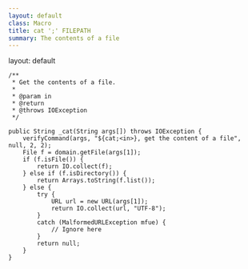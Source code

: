 ```yaml
---
layout: default
class: Macro
title: cat ';' FILEPATH
summary: The contents of a file
---
```

layout: default



	/**
	 * Get the contents of a file.
	 * 
	 * @param in
	 * @return
	 * @throws IOException
	 */

	public String _cat(String args[]) throws IOException {
		verifyCommand(args, "${cat;<in>}, get the content of a file", null, 2, 2);
		File f = domain.getFile(args[1]);
		if (f.isFile()) {
			return IO.collect(f);
		} else if (f.isDirectory()) {
			return Arrays.toString(f.list());
		} else {
			try {
				URL url = new URL(args[1]);
				return IO.collect(url, "UTF-8");
			}
			catch (MalformedURLException mfue) {
				// Ignore here
			}
			return null;
		}
	}
